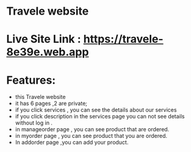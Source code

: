 # Travele website
# Live Site Link : https://travele-8e39e.web.app
# Features:
* this  Travele website
* it has 6 pages ,2 are private;
* if you click services , you can see the details about our services
* if you click description in the services page you can not see details without log in .
* in manageorder page , you can see product that are ordered.
* in myorder page , you can see product that you  are ordered.
* In addorder page ,you can add your  product.

